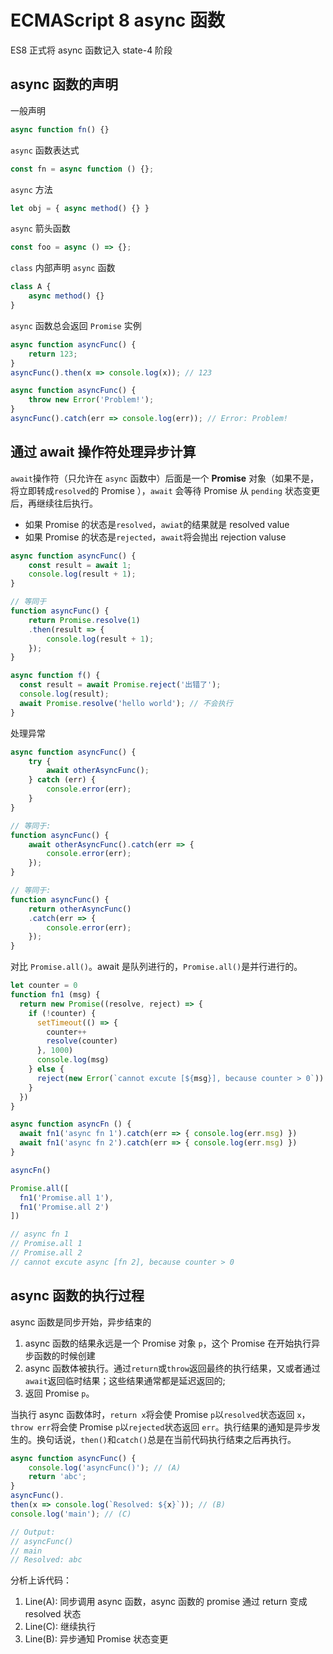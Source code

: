 # ECMAScript 8 async 函数

ES8 正式将 async  函数记入 state-4 阶段

## async 函数的声明

一般声明

```js
async function fn() {}
```

`async` 函数表达式

```js
const fn = async function () {};
```

`async` 方法

```js
let obj = { async method() {} }
```

`async` 箭头函数

```js
const foo = async () => {};
```

`class` 内部声明 `async` 函数

```js
class A {
    async method() {}
}
```

`async` 函数总会返回 `Promise` 实例

```js
async function asyncFunc() {
    return 123;
}
asyncFunc().then(x => console.log(x)); // 123

async function asyncFunc() {
    throw new Error('Problem!');
}
asyncFunc().catch(err => console.log(err)); // Error: Problem!
```

## 通过 await 操作符处理异步计算

`await`操作符（只允许在 `async` 函数中）后面是一个 **Promise** 对象（如果不是，将立即转成`resolved`的 Promise ），`await` 会等待 Promise 从 `pending` 状态变更后，再继续往后执行。

* 如果 Promise 的状态是`resolved`，`awiat`的结果就是 resolved value
* 如果 Promise 的状态是`rejected`，`await`将会抛出 rejection valuse

```js
async function asyncFunc() {
    const result = await 1;
    console.log(result + 1);
}

// 等同于
function asyncFunc() {
    return Promise.resolve(1)
    .then(result => {
        console.log(result + 1);
    });
}

async function f() {
  const result = await Promise.reject('出错了');
  console.log(result);
  await Promise.resolve('hello world'); // 不会执行
}
```

处理异常

```js
async function asyncFunc() {
    try {
        await otherAsyncFunc();
    } catch (err) {
        console.error(err);
    }
}

// 等同于:
function asyncFunc() {
    await otherAsyncFunc().catch(err => {
        console.error(err);
    });
}

// 等同于:
function asyncFunc() {
    return otherAsyncFunc()
    .catch(err => {
        console.error(err);
    });
}
```

对比 `Promise.all()`。await 是队列进行的，`Promise.all()`是并行进行的。

```js
let counter = 0
function fn1 (msg) {
  return new Promise((resolve, reject) => {
    if (!counter) {
      setTimeout(() => {
        counter++
        resolve(counter)
      }, 1000)
      console.log(msg)
    } else {
      reject(new Error(`cannot excute [${msg}], because counter > 0`))
    }
  })
}

async function asyncFn () {
  await fn1('async fn 1').catch(err => { console.log(err.msg) })
  await fn1('async fn 2').catch(err => { console.log(err.msg) })
}

asyncFn()

Promise.all([
  fn1('Promise.all 1'),
  fn1('Promise.all 2')
])

// async fn 1
// Promise.all 1
// Promise.all 2
// cannot excute async [fn 2], because counter > 0
```

## async  函数的执行过程

async 函数是同步开始，异步结束的

1. async 函数的结果永远是一个 Promise 对象 `p`，这个 Promise 在开始执行异步函数的时候创建
2. async 函数体被执行。通过`return`或`throw`返回最终的执行结果，又或者通过`await`返回临时结果；这些结果通常都是延迟返回的;
3. 返回 Promise `p`。

当执行 async 函数体时，`return x`将会使 Promise `p`以`resolved`状态返回 `x`，`throw err`将会使 Promise `p`以`rejected`状态返回 `err`。执行结果的通知是异步发生的。换句话说，`then()`和`catch()`总是在当前代码执行结束之后再执行。

```js
async function asyncFunc() {
    console.log('asyncFunc()'); // (A)
    return 'abc';
}
asyncFunc().
then(x => console.log(`Resolved: ${x}`)); // (B)
console.log('main'); // (C)

// Output:
// asyncFunc()
// main
// Resolved: abc
```

分析上诉代码：

1. Line\(A\): 同步调用 async 函数，async 函数的 promise 通过 return 变成 resolved 状态
2. Line\(C\): 继续执行
3. Line\(B\): 异步通知 Promise 状态变更





